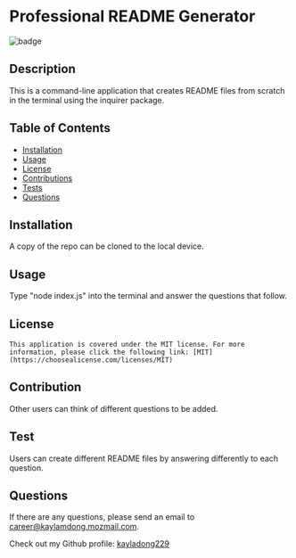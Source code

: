 
  # Professional README Generator
  ![badge](https://img.shields.io/badge/license-MIT-blue)

  ## Description
  This is a command-line application that creates README files from scratch in the terminal using the inquirer package.

  ## Table of Contents
  - [Installation](#installation)
  - [Usage](#usage)
  - [License](#license)
  - [Contributions](#contributions)
  - [Tests](#tests)
  - [Questions](#questions)

  ## Installation
  A copy of the repo can be cloned to the local device.

  ## Usage
  Type "node index.js" into the terminal and answer the questions that follow.

  ## License
    This application is covered under the MIT license. For more information, please click the following link: [MIT](https://choosealicense.com/licenses/MIT)

  ## Contribution
  Other users can think of different questions to be added.

  ## Test
  Users can create different README files by answering differently to each question.

  ## Questions
  If there are any questions, please send an email to career@kaylamdong.mozmail.com.

  Check out my Github profile: [kayladong229](https://github.com/kayladong229)
